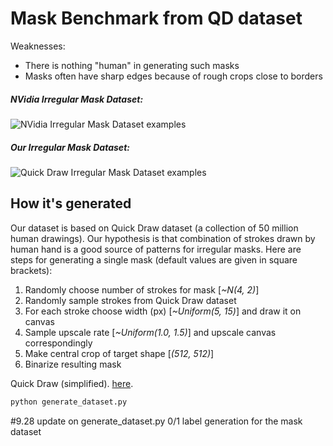 # Mask Benchmark from QD dataset

Weaknesses:
- There is nothing "human" in generating such masks
- Masks often have sharp edges because of rough crops close to borders


##### NVidia Irregular Mask Dataset:
![NVidia Irregular Mask Dataset examples](https://raw.githubusercontent.com/karfly/qd-imd/master/readme/nvidia_imd_6_examples.png)

##### Our Irregular Mask Dataset:
![Quick Draw Irregular Mask Dataset examples](https://raw.githubusercontent.com/karfly/qd-imd/master/readme/qd_imd_6_examples.png)

## How it's generated
Our dataset is based on Quick Draw dataset (a collection of 50 million human drawings). Our hypothesis is that combination of strokes drawn by human hand is a good source of patterns for irregular masks. Here are steps for generating a single mask (default values are given in square brackets):
1. Randomly choose number of strokes for mask [*~N(4, 2)*]
2. Randomly sample strokes from Quick Draw dataset
3. For each stroke choose width (px) [*~Uniform(5, 15)*] and draw it on canvas
4. Sample upscale rate [*~Uniform(1.0, 1.5)*] and upscale canvas correspondingly
5. Make central crop of target shape [*(512, 512)*]
6. Binarize resulting mask


Quick Draw (simplified). [here](https://console.cloud.google.com/storage/browser/quickdraw_dataset/full/simplified). 

```bash
python generate_dataset.py
```
#9.28 update on generate_dataset.py
0/1 label generation for the mask dataset

